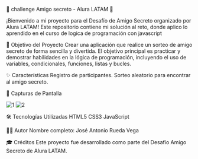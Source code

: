 🎁 challenge Amigo secreto - Alura LATAM 🎁

¡Bienvenido a mi proyecto para el Desafío de Amigo Secreto organizado por Alura LATAM!
Este repositorio contiene mi solución al reto, donde aplico lo aprendido en el curso de logica de programación con javascript

🚀 Objetivo del Proyecto
Crear una aplicación que realice un sorteo de amigo secreto de forma sencilla y divertida. 
El objetivo principal es practicar y demostrar habilidades en la lógica de programación, incluyendo el uso de variables, condicionales, funciones, listas y bucles.

✨ Características
Registro de participantes.
Sorteo aleatorio para encontrar al amigo secreto.

📸 Capturas de Pantalla


![1](https://github.com/user-attachments/assets/f4200b44-1574-4bda-9166-812894435549)
![2](https://github.com/user-attachments/assets/aa79a30b-ef51-4968-9529-8ab96888a764)


🛠️ Tecnologías Utilizadas
HTML5
CSS3
JavaScript

👨‍💻 Autor
Nombre completo: José Antonio Rueda Vega

🎓 Créditos
Este proyecto fue desarrollado como parte del Desafío Amigo Secreto de Alura LATAM.




